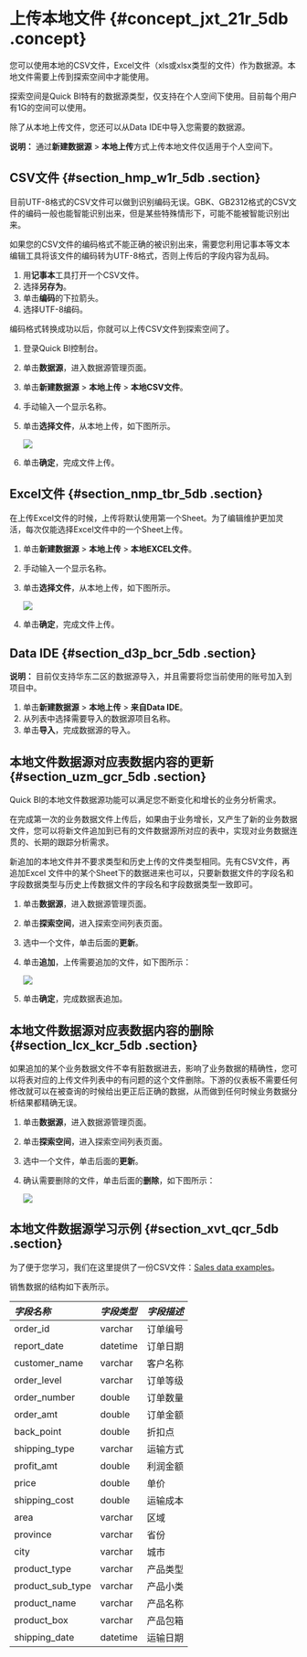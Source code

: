 # 上传本地文件 {#concept_jxt_21r_5db .concept}

您可以使用本地的CSV文件，Excel文件（xls或xlsx类型的文件）作为数据源。本地文件需要上传到探索空间中才能使用。

探索空间是Quick BI特有的数据源类型，仅支持在个人空间下使用。目前每个用户有1G的空间可以使用。

除了从本地上传文件，您还可以从Data IDE中导入您需要的数据源。

**说明：** 通过**新建数据源** \> **本地上传**方式上传本地文件仅适用于个人空间下。

## CSV文件 {#section_hmp_w1r_5db .section}

目前UTF-8格式的CSV文件可以做到识别编码无误。GBK、GB2312格式的CSV文件的编码一般也能智能识别出来，但是某些特殊情形下，可能不能被智能识别出来。

如果您的CSV文件的编码格式不能正确的被识别出来，需要您利用记事本等文本编辑工具将该文件的编码转为UTF-8格式，否则上传后的字段内容为乱码。

1.  用**记事本**工具打开一个CSV文件。
2.  选择**另存为**。
3.  单击**编码**的下拉箭头。
4.  选择UTF-8编码。

编码格式转换成功以后，你就可以上传CSV文件到探索空间了。

1.  登录Quick BI控制台。
2.  单击**数据源**，进入数据源管理页面。
3.  单击**新建数据源** \> **本地上传** \> **本地CSV文件**。
4.  手动输入一个显示名称。
5.  单击**选择文件**，从本地上传，如下图所示。

    ![](http://static-aliyun-doc.oss-cn-hangzhou.aliyuncs.com/assets/img/9086/155168674733512_zh-CN.png)

6.  单击**确定**，完成文件上传。

## Excel文件 {#section_nmp_tbr_5db .section}

在上传Excel文件的时候，上传将默认使用第一个Sheet。为了编辑维护更加灵活，每次仅能选择Excel文件中的一个Sheet上传。

1.  单击**新建数据源** \> **本地上传** \> **本地EXCEL文件**。
2.  手动输入一个显示名称。
3.  单击**选择文件**，从本地上传，如下图所示。

    ![](http://static-aliyun-doc.oss-cn-hangzhou.aliyuncs.com/assets/img/9086/155168674733511_zh-CN.png)

4.  单击**确定**，完成文件上传。

## Data IDE {#section_d3p_bcr_5db .section}

**说明：** 目前仅支持华东二区的数据源导入，并且需要将您当前使用的账号加入到项目中。

1.  单击**新建数据源** \> **本地上传** \> **来自Data IDE**。
2.  从列表中选择需要导入的数据源项目名称。
3.  单击**导入**，完成数据源的导入。

## 本地文件数据源对应表数据内容的更新 {#section_uzm_gcr_5db .section}

Quick BI的本地文件数据源功能可以满足您不断变化和增长的业务分析需求。

在完成第一次的业务数据文件上传后，如果由于业务增长，又产生了新的业务数据文件，您可以将新文件追加到已有的文件数据源所对应的表中，实现对业务数据连贯的、长期的跟踪分析需求。

新追加的本地文件并不要求类型和历史上传的文件类型相同。先有CSV文件，再追加Excel 文件中的某个Sheet下的数据进来也可以，只要新数据文件的字段名和字段数据类型与历史上传数据文件的字段名和字段数据类型一致即可。

1.  单击**数据源**，进入数据源管理页面。
2.  单击**探索空间**，进入探索空间列表页面。
3.  选中一个文件，单击后面的**更新**。
4.  单击**追加**，上传需要追加的文件，如下图所示：

    ![](http://static-aliyun-doc.oss-cn-hangzhou.aliyuncs.com/assets/img/9086/155168674733506_zh-CN.png)

5.  单击**确定**，完成数据表追加。

## 本地文件数据源对应表数据内容的删除 {#section_lcx_kcr_5db .section}

如果追加的某个业务数据文件不幸有脏数据进去，影响了业务数据的精确性，您可以将表对应的上传文件列表中的有问题的这个文件删除。下游的仪表板不需要任何修改就可以在被查询的时候给出更正后正确的数据，从而做到任何时候业务数据分析结果都精确无误。

1.  单击**数据源**，进入数据源管理页面。
2.  单击**探索空间**，进入探索空间列表页面。
3.  选中一个文件，单击后面的**更新**。
4.  确认需要删除的文件，单击后面的**删除**，如下图所示：

    ![](http://static-aliyun-doc.oss-cn-hangzhou.aliyuncs.com/assets/img/9086/155168674733504_zh-CN.png)


## 本地文件数据源学习示例 {#section_xvt_qcr_5db .section}

为了便于您学习，我们在这里提供了一份CSV文件：[Sales data examples](http://docs-aliyun.cn-hangzhou.oss.aliyun-inc.com/assets/attach/47483/cn_zh/1483006983645/company_sales_record_utf8.csv?spm=a2c63.p38356.a3.1.613841274yUUi1&file=company_sales_record_utf8.csv)。

销售数据的结构如下表所示。

|*字段名称*|*字段类型*|*字段描述*|
|:-----|:-----|:-----|
|order\_id|varchar|订单编号|
|report\_date|datetime|订单日期|
|customer\_name|varchar|客户名称|
|order\_level|varchar|订单等级|
|order\_number|double|订单数量|
|order\_amt|double|订单金额|
|back\_point|double|折扣点|
|shipping\_type|varchar|运输方式|
|profit\_amt|double|利润金额|
|price|double|单价|
|shipping\_cost|double|运输成本|
|area|varchar|区域|
|province|varchar|省份|
|city|varchar|城市|
|product\_type|varchar|产品类型|
|product\_sub\_type|varchar|产品小类|
|product\_name|varchar|产品名称|
|product\_box|varchar|产品包箱|
|shipping\_date|datetime|运输日期|

